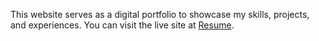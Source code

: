 This website serves as a digital portfolio to showcase my skills, projects, and experiences. You can visit the live site at [Resume]([https://www.yourresumewebsiteurl.com](https://poluri.github.io/HTMLPortfolio/)https://poluri.github.io/HTMLPortfolio/).
